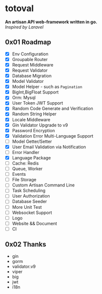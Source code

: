 # totoval

**An artisan API web-framework written in go.**  
*Inspired by Laravel*  

## 0x01 Roadmap
- [x] Env Configuration
- [x] Groupable Router
- [x] Request Middleware
- [x] Request Validator
- [x] Database Migration
- [x] Model Validator
- [x] Model Helper - such as `Pagination`
- [x] BigInt,BigFloat Support
- [x] Orm: Mysql
- [x] User Token JWT Support
- [x] Random Code Generate and Verification
- [x] Random String Helper
- [x] Locale Middleware
- [x] Gin Validator Upgrade to v9
- [x] Password Encryption
- [x] Validation Error Multi-Language Support
- [ ] Model Getter/Setter
- [x] User Email Validation via Notification
- [ ] Error Handler
- [x] Language Package
- [ ] Cache: Redis
- [ ] Queue, Worker
- [ ] Events
- [ ] File Storage
- [ ] Custom Artisan Command Line
- [ ] Task Scheduling
- [ ] User Authorization
- [ ] Database Seeder
- [ ] More Unit Test
- [ ] Websocket Support
- [ ] Logo
- [ ] Website && Document
- [ ] CI

## 0x02 Thanks
* gin
* gorm
* validator.v9
* viper
* big
* jwt
* i18n
